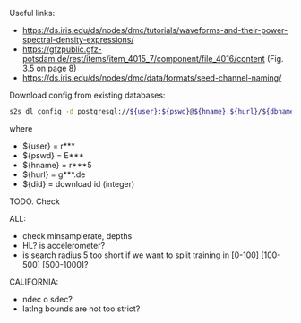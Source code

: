 Useful links:

- https://ds.iris.edu/ds/nodes/dmc/tutorials/waveforms-and-their-power-spectral-density-expressions/
- https://gfzpublic.gfz-potsdam.de/rest/items/item_4015_7/component/file_4016/content (Fig. 3.5 on page 8)
- https://ds.iris.edu/ds/nodes/dmc/data/formats/seed-channel-naming/

Download config from existing databases:
```bash
s2s dl config -d postgresql://${user}:${pswd}@${hname}.${hurl}/${dbname} -did ${did} ./sdaas_eval/stream2segment/download/sources/${hname}_${dbname}_did${did}.yaml
```
where

 - ${user} = r***
 - ${pswd} = E***
 - ${hname} = r***5
 - ${hurl} = g***.de
 - ${did} = download id (integer)
 

TODO. Check

ALL:
 - check minsamplerate, depths
 - HL? is accelerometer?
 - is search radius 5 too short if we want to split training in [0-100] [100-500] [500-1000]?

CALIFORNIA: 
 - ndec o sdec?
 - latlng bounds are not too strict?
 
